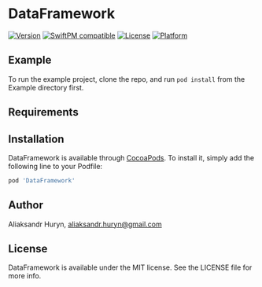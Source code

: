 # DataFramework

[![Version](https://img.shields.io/cocoapods/v/DataFramework.svg?style=flat)](https://cocoapods.org/pods/DataFramework)
[![SwiftPM compatible](https://img.shields.io/badge/SwiftPM-compatible-orange.svg)](#swift-package-manager)
[![License](https://img.shields.io/cocoapods/l/DataFramework.svg?style=flat)](https://cocoapods.org/pods/DataFramework)
[![Platform](https://img.shields.io/cocoapods/p/DataFramework.svg?style=flat)](https://cocoapods.org/pods/DataFramework)

## Example

To run the example project, clone the repo, and run `pod install` from the Example directory first.

## Requirements

## Installation

DataFramework is available through [CocoaPods](https://cocoapods.org). To install
it, simply add the following line to your Podfile:

```ruby
pod 'DataFramework'
```

## Author

Aliaksandr Huryn, aliaksandr.huryn@gmail.com

## License

DataFramework is available under the MIT license. See the LICENSE file for more info.
